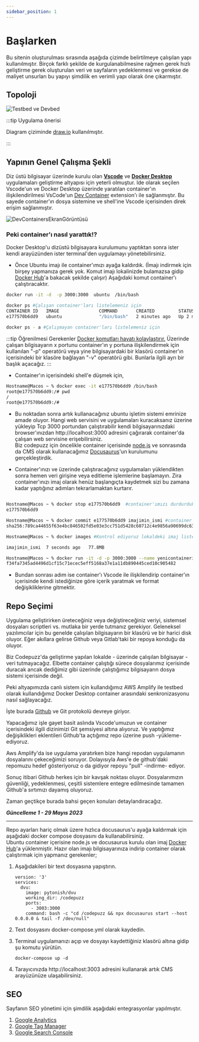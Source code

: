 ```yaml
---
sidebar_position: 1
---
```


# Başlarken 

Bu sitenin oluşturulması sırasında aşağıda çizimde belirtilmeye çalışılan yapı kullanılmıştır.  Birçok farklı şekilde de kurgulanabilmesine rağmen gerek hızlı geliştirme gerek oluşturulan veri ve sayfaların yedeklenmesi ve gerekse de maliyet unsurları bu yapıyı şimdilik en verimli yapı olarak öne çıkarmıştır.

## Topoloji  

  ![Testbed ve Devbed](codepuzz_dev_topology.drawio.svg)


:::tip Uygulama önerisi

Diagram çiziminde [draw.io](https://app.diagrams.net) kullanılmıştır.

:::

## Yapının Genel Çalışma Şekli  

Diz üstü bilgisayar üzerinde kurulu olan **[Vscode](https://code.visualstudio.com)** ve **[Docker Desktop](https://www.docker.com/products/docker-desktop/)** uygulamaları geliştirme altyapısı için yeterli olmuştur.  Ide olarak seçilen Vscode'un ve Docker Desktop üzerinde yaratılan container'ın ilişkilendirilmesi VsCode'un [Dev Container](https://code.visualstudio.com/docs/devcontainers/attach-container) extension'ı ile sağlanmıştır.  Bu sayede container'ın dosya sistemine ve shell'ine Vscode içerisinden direk erişim sağlanmıştır.

![DevContainersEkranGörüntüsü](DevContainersScreenshot.png)

### Peki container'ı nasıl yarattık!? 

Docker Desktop'u dizüstü bilgisayara kurulumunu yaptıktan sonra ister kendi arayüzünden ister terminal'den uygulamayı yönetebilirsiniz.  

* Önce Ubuntu imajı ile container'ımızı ayağa kaldırdık. (İmajı indirmek için birşey yapmanıza gerek yok. Komut imajı lokalinizde bulamazsa gidip [Docker Hub](https://hub.docker.com/)'a bakacak şekilde çalışır) Aşağıdaki komut container'ı çalıştıracaktır.

```bash
docker run -it -d  -p 3000:3000  ubuntu  /bin/bash  

docker ps #Çalışan container'ları listelemeniz için
CONTAINER ID   IMAGE               COMMAND       CREATED         STATUS         PORTS                    NAMES
e177570b6dd9   ubuntu              "/bin/bash"   2 minutes ago   Up 2 minutes   0.0.0.0:3000->3000/tcp   funny_jang

docker ps - a #Çalışmayan container'ları listelemeniz için

````

:::tip Öğrenilmesi Gerekenler
[Docker komutları hayatı kolaylaştırır.](https://docs.docker.com/engine/reference/commandline/cli/) Üzerinde çalışan bilgisayarın x portunu container'ın y portuna ilişkilendirmek için kullanılan "-p" operatörü veya yine bilgisayardaki bir klasörü container'ın içerisindeki bir klasöre bağlayan "-v" operatörü gibi.  Bunlarla ilgili ayrı bir başlık açacağız.
:::

* Container'ın içerisindeki shell'e düşmek için,

```bash
Hostname@Macos ~ % docker exec -it e177570b6dd9 /bin/bash
root@e177570b6dd9:/# pwd
/
root@e177570b6dd9:/# 
````
* Bu noktadan sonra artık kullanacağınız ubuntu işletim sistemi emrinize amade oluyor.  Hangi web servisini ve uygulamaları kuracaksanız üzerine yükleyip Tcp 3000 portundan çalıştırabilir kendi bilgisayarınızdaki browser'ınızdan http://localhost:3000 adresini çağırarak container'da çalışan web servisine erişebilirsiniz.  
Biz codepuzz için öncelikle container içerisinde [node.js](https://nodejs.org/en) ve sonrasında da CMS olarak kullanacağımız [Docusaurus](https://docusaurus.io/)'un kurulumunu gerçekleştirdik.  

* Container'ınızı ve üzerinde çalıştıracağınız uygulamaları yüklendikten sonra hemen veri girişine veya editleme işlemlerine başlamayın.  Zira container'ınızı imaj olarak henüz başlangıçta kaydetmek sizi bu zamana kadar yaptığınız adımları tekrarlamaktan kurtarır.

```bash

Hostname@Macos ~ % docker stop e177570b6dd9  #container'ımızı durdurduk.
e177570b6dd9  

Hostname@Macos ~ % docker commit e177570b6dd9 imajimin_ismi #container'ımızı imaj olarak kaydettik.
sha256:789ca44655f63e4bc846502fd5e03e3cc751d5428c60712c4e9856a90699dc63

Hostname@Macos ~ % docker images #Kontrol ediyoruz lokaldeki imaj listemizden. Bundan sonra istediğimiz gibi açıp kullanabiliriz.

imajimin_ismi  7 seconds ago   77.8MB                                                           latest                                                 789ca44655f6   

Hostname@Macos ~ % docker run -it -d -p 3000:3000 --name yenicontainerim imajimin_ismi #Yeni imajımla içini editleyeceğim yeni bir container açabiliriz artık
f34fa7345ad4496d1cf15c71ecec5eff5168a37e1a11db890445ced10c905482
```

* Bundan sonrası adım ise container'ı Vscode ile ilişkilendirip container'ın içerisinde kendi istediğinize göre içerik yaratmak ve format değişikliklerine gitmektir.  

## Repo Seçimi

Uygulama geliştirirken üreteceğiniz veya değiştireceğiniz veriyi, sistemsel dosyaları scriptleri vs. mutlaka bir yerde tutmanız gerekiyor. Geleneksel yazılımcılar için bu genelde çalışılan bilgisayarın bir klasörü ve bir harici disk oluyor.  Eğer akıllara gelirse Github veya Gitlab'taki bir repoya konduğu da oluyor.

Biz Codepuzz'da geliştirme yapılan lokalde - üzerinde çalışılan bilgisayar - veri tutmayacağız. Elbette container çalıştığı sürece dosyalarımız içerisinde duracak ancak dediğimiz gibi üzerinde çalıştığımız bilgisayarın dosya sistemi içerisinde değil.

Peki altyapımızda canlı sistem için kullandığımız AWS Amplify ile testbed olarak kullandığımız Docker Desktop container arasındaki senkronizasyonu nasıl sağlayacağız.  

İşte burada [Github](https://github.com) ve Git protokolü devreye giriyor.  

Yapacağımız işle gayet basit aslında Vscode'umuzun ve container içerisindeki ilgili dizinimizi Git şemsiyesi altına alıyoruz. Ve yaptığımız değişiklikleri eklentileri Github'ta açtığımız repo üzerine push -yükleme- ediyoruz. 

Aws Amplify'da ise uygulama yaratırken bize hangi repodan uygulamanın dosyalarını çekeceğimizi soruyor. Dolayısıyla Aws'e de github'daki repomuzu hedef gösteriyoruz o da gidiyor repoyu "pull" -indirme- ediyor.

Sonuç itibari Github herkes için bir kavşak noktası oluyor.  Dosyalarımızın güvenliği, yedeklenmesi, çeşitli sistemlere entegre edilmesinde tamamen Github'a sırtımızı dayamış oluyoruz.

Zaman geçtikçe burada bahsi geçen konuları detaylandıracağız.   





_**Güncelleme 1 - 29 Mayıs 2023**_
***

Repo ayarları hariç olmak üzere hızlıca docusaurus'u ayağa kaldırmak için aşağıdaki docker compose dosyasını da kullanabilirsiniz.  
Ubuntu container içerisine node.js ve docusaurus kurulu olan imaj [Docker Hub](https://hub.docker.com/r/pytonish/dvu)'a yüklenmiştir.  Hazır olan imajı bilgisayarınıza indirip container olarak çalıştırmak için yapmanız gerekenler;

1. Aşağıdakileri bir text dosyasına yapıştırın.  

    ```
    version: '3'
    services:
      dvu:
        image: pytonish/dvu
        working_dir: /codepuzz
        ports:
          - 3003:3000
        command: bash -c "cd /codepuzz && npx docusaurus start --host 0.0.0.0 & tail -f /dev/null"  

    ```
2.  Text dosyasını docker-compose.yml olarak kaydedin.  

3. Terminal uygulamanızı açıp ve dosyayı kaydettiğiniz klasörü altına gidip şu komutu yürütün.

    ```docker-compose up -d ```  

4. Tarayıcınızda http://localhost:3003 adresini kullanarak artık CMS arayüzünüze ulaşabilirsiniz.  


## SEO  

Sayfanın SEO yönetimi için şimdilik aşağıdaki entegrasyonlar yapılmıştır.  

1. [Google Analytics](https://analytics.google.com/analytics/web/#/)  
2. [Google Tag Manager](https://tagmanager.google.com/#/home)  
3. [Google Search Console](https://search.google.com/search-console/about)  
